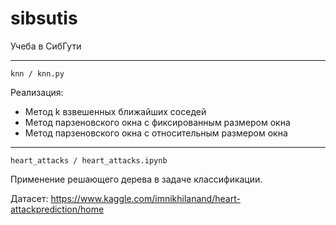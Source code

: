 # sibsutis
Учеба в СибГути

___

`knn / knn.py`

Реализация:

* Метод k взвешенных ближайших соседей
* Метод парзеновского окна с фиксированным размером окна
* Метод парзеновского окна с относительным размером окна
___

`heart_attacks / heart_attacks.ipynb`

Применение решающего дерева в задаче классификации.

Датасет: https://www.kaggle.com/imnikhilanand/heart-attackprediction/home
